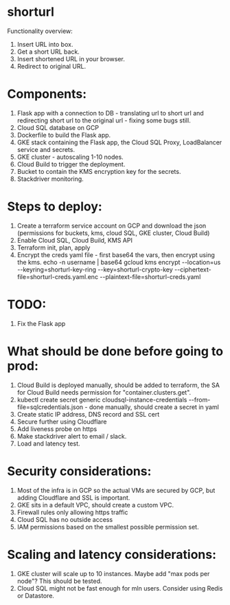 # shorturl

Functionality overview:
1. Insert URL into box.
2. Get a short URL back.
3. Insert shortened URL in your browser.
4. Redirect to original URL.

# Components:
1. Flask app with a connection to DB - translating url to short url and redirecting short url to the original url - fixing some bugs still.
2. Cloud SQL database on GCP
3. Dockerfile to build the Flask app.
4. GKE stack containing the Flask app, the Cloud SQL Proxy, LoadBalancer service and secrets.
6. GKE cluster - autoscaling 1-10 nodes.
7. Cloud Build to trigger the deployment.
8. Bucket to contain the KMS encryption key for the secrets.
9. Stackdriver monitoring.

# Steps to deploy:
1. Create a terraform service account on GCP and download the json (permissions for buckets, kms, cloud SQL, GKE cluster, Cloud Build)
2. Enable Cloud SQL, Cloud Build, KMS API
3. Terraform init, plan, apply
4. Encrypt the creds yaml file - first base64 the vars, then encrypt using the kms.
echo -n username | base64
gcloud kms encrypt --location=us --keyring=shorturl-key-ring --key=shorturl-crypto-key --ciphertext-file=shorturl-creds.yaml.enc --plaintext-file=shorturl-creds.yaml

# TODO:
1. Fix the Flask app

# What should be done before going to prod:
1. Cloud Build is deployed manually, should be added to terraform, the SA for Cloud Build needs permission for "container.clusters.get".
2. kubectl create secret generic cloudsql-instance-credentials --from-file=sqlcredentials.json - done manually, should create a secret in yaml
3. Create static IP address, DNS record and SSL cert
4. Secure further using Cloudflare
5. Add liveness probe on https
6. Make stackdriver alert to email / slack.
7. Load and latency test.

# Security considerations:
1. Most of the infra is in GCP so the actual VMs are secured by GCP, but adding Cloudflare and SSL is important.
2. GKE sits in a default VPC, should create a custom VPC.
3. Firewall rules only allowing https traffic
4. Cloud SQL has no outside access
5. IAM permissions based on the smallest possible permission set.

# Scaling and latency considerations:
1. GKE cluster will scale up to 10 instances. Maybe add "max pods per node"? This should be tested.
2. Cloud SQL might not be fast enough for mln users. Consider using Redis or Datastore.

